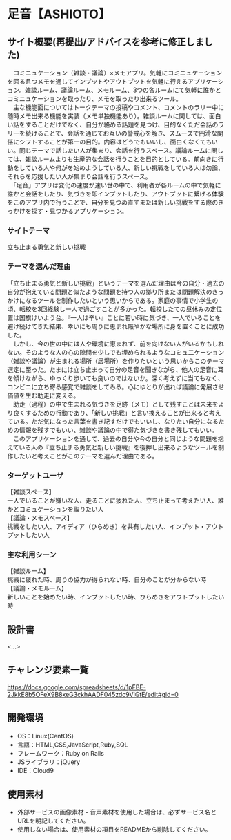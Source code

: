 # 足音【ASHIOTO】

## サイト概要(再提出/アドバイスを参考に修正しました)
　コミニュケーション（雑談・議論）×メモアプリ。気軽にコミニュケーションを図る且つメモを通してインプットやアウトプットを気軽に行えるアプリケーション。雑談ルーム、議論ルーム、メモルーム、3つの各ルームにて気軽に誰かとコミニュケーションを取ったり、メモを取ったり出来るツール。</br>
　主な機能面についてはトークテーマの投稿やコメント、コメントのラリー中に随時メモ出来る機能を実装（メモ単独機能あり）。雑談ルームに関しては、面白い話をすることだけでなく、自分が絡める話題を見つけ、目的なくただ会話のラリーを続けることで、会話を通じてお互いの警戒心を解き、スムーズで円滑な関係にシフトすることが第一の目的。内容はどうでもいいし、面白くなくてもいい。同じテーマで話したい人が集まり、会話を行うスペース。議論ルームに関しては、雑談ルームよりも生産的な会話を行うことを目的としている。前向きに行動をしている人や何がを始めようしている人、新しい挑戦をしている人は勿論、それらを応援したい人が集まり会話を行うスペース。</br>
　「足音」アプリは変化の速度が速い世の中で、利用者が各ルームの中で気軽に誰かと会話をしたり、気づきを即インプットしたり、アウトプットに繋げる体験をこのアプリ内で行うことで、自分を見つめ直すまたは新しい挑戦をする際のきっかけを探す・見つかるアプリケーション。
 
### サイトテーマ
立ち止まる勇気と新しい挑戦

### テーマを選んだ理由
「立ち止まる勇気と新しい挑戦」というテーマを選んだ理由は今の自分・過去の自分が抱えている問題と似たような問題を持つ人の拠り所または問題解決のきっかけになるツールを制作したいという思いからである。家庭の事情で小学生の頃、転校を3回経験し一人で過ごすことが多かった。転校したての昼休みの定位置は国旗けいよう台。『一人は辛い』ことに若い時に気づき、一人でいることを避け続けてきた結果、幸いにも周りに恵まれ賑やかな場所に身を置くことに成功した。</br>
　しかし、今の世の中には人や環境に恵まれず、前を向けない人がいるかもしれない。そのような人の心の隙間を少しでも埋められるようなコミュ二ケーション（雑談や議論）が生まれる場所（居場所）を作りたいという思いからこのテーマ選定に至った。たまには立ち止まって自分の足音を聞きながら、他人の足音に耳を傾けながら、ゆっくり歩いても良いのではないか。深く考えずに当てもなく、コンビニに立ち寄る感覚で雑談をしてみる。心にゆとりが出れば議論に発展させ価値を生む助走に変える。</br>
　助走（過程）の中で生まれる気づきを足跡（メモ）として残すことは未来をより良くするための行動であり、「新しい挑戦」と言い換えることが出来ると考えている。ただ気になった言葉を書き記すだけでもいいし、なりたい自分になるための情報を残すでもいい、雑談や議論の中で得た気づきを書き残してもいい。</br> 
　このアプリケーションを通して、過去の自分や今の自分と同じような問題を抱えている人の『立ち止まる勇気と新しい挑戦』を後押し出来るようなツールを制作したいと考えことがこのテーマを選んだ理由である。

### ターゲットユーザ
【雑談スペース】</br>
一人でいることが嫌いな人、走ることに疲れた人、立ち止まって考えたい人、誰かとコミュケーションを取りたい人</br>
【議論・メモスペース】</br>
挑戦をしたい人、アイディア（ひらめき）を共有したい人、インプット・アウトプットしたい人</br>

### 主な利用シーン
【雑談ルーム】</br>
挑戦に疲れた時、周りの協力が得られない時、自分のことが分からない時</br>
【議論・メモルーム】</br>
新しいことを始めたい時、インプットしたい時、ひらめきをアウトプットしたい時</br>

## 設計書
<...>

## チャレンジ要素一覧
https://docs.google.com/spreadsheets/d/1pFBE-2JkkE8b5OFeX9B8xeG3ckhAADF045zdc9ViGtE/edit#gid=0

## 開発環境
- OS：Linux(CentOS)
- 言語：HTML,CSS,JavaScript,Ruby,SQL
- フレームワーク：Ruby on Rails
- JSライブラリ：jQuery
- IDE：Cloud9

## 使用素材
- 外部サービスの画像素材・音声素材を使用した場合は、必ずサービス名とURLを明記してください。
- 使用しない場合は、使用素材の項目をREADMEから削除してください。
